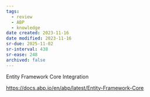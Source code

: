 ```yaml
---
tags:
  - review
  - ABP
  - knowledge
date created: 2023-11-16
date modified: 2023-11-16
sr-due: 2025-11-02
sr-interval: 438
sr-ease: 248
archived: false
---
```

Entity Framework Core Integration

https://docs.abp.io/en/abp/latest/Entity-Framework-Core
